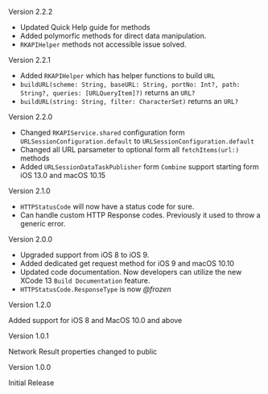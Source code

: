 Version 2.2.2
- Updated Quick Help guide for methods
- Added polymorfic methods for direct data manipulation.
- `RKAPIHelper` methods not accessible issue solved.

Version 2.2.1

- Added `RKAPIHelper` which has helper functions to build `URL`
- `buildURL(scheme: String, baseURL: String, portNo: Int?, path: String?, queries: [URLQueryItem]?)` returns an `URL?`
- `buildURL(string: String, filter: CharacterSet)` returns an `URL?`

Version 2.2.0

- Changed `RKAPIService.shared` configuration form `URLSessionConfiguration.default` to `URLSessionConfiguration.default`
- Changed all URL parsameter to optional form all `fetchItems(url:)` methods
- Added `URLSessionDataTaskPublisher` form `Combine` support starting form iOS 13.0 and macOS 10.15

Version 2.1.0

- `HTTPStatusCode` will now have a status code for sure.
- Can handle custom HTTP Response codes. Previously it used to throw a generic error.

Version 2.0.0

- Upgraded support from iOS 8 to iOS 9.
- Added dedicated get request method for iOS 9 and macOS 10.10
- Updated code documentation. Now developers can utilize the new XCode 13 `Build Documentation` feature.
- `HTTPStatusCode.ResponseType` is now *@frozen*

Version 1.2.0

Added support for iOS 8 and MacOS 10.0 and above

Version 1.0.1

Network Result properties changed to public

Version 1.0.0

Initial Release
